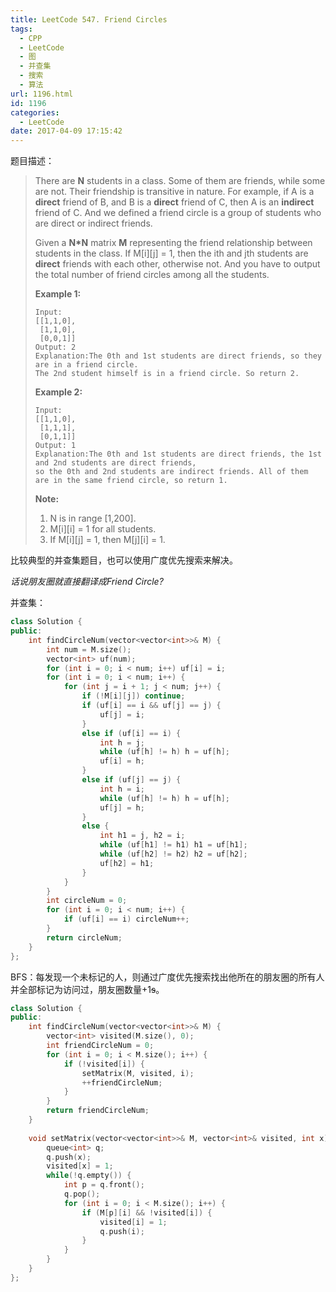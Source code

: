 ```yaml
---
title: LeetCode 547. Friend Circles
tags:
  - CPP
  - LeetCode
  - 图
  - 并查集
  - 搜索
  - 算法
url: 1196.html
id: 1196
categories:
  - LeetCode
date: 2017-04-09 17:15:42
---
```

题目描述：

> There are **N** students in a class. Some of them are friends, while some are not. Their friendship is transitive in nature. For example, if A is a **direct** friend of B, and B is a **direct** friend of C, then A is an **indirect** friend of C. And we defined a friend circle is a group of students who are direct or indirect friends.
>
> Given a **N\*N** matrix **M** representing the friend relationship between students in the class. If M[i][j] = 1, then the ith and jth students are **direct** friends with each other, otherwise not. And you have to output the total number of friend circles among all the students.
>
> **Example 1:**
>
> ```
> Input: 
> [[1,1,0],
>  [1,1,0],
>  [0,0,1]]
> Output: 2
> Explanation:The 0th and 1st students are direct friends, so they are in a friend circle. 
> The 2nd student himself is in a friend circle. So return 2.
>
> ```
>
> **Example 2:**
>
> ```
> Input: 
> [[1,1,0],
>  [1,1,1],
>  [0,1,1]]
> Output: 1
> Explanation:The 0th and 1st students are direct friends, the 1st and 2nd students are direct friends, 
> so the 0th and 2nd students are indirect friends. All of them are in the same friend circle, so return 1.
>
> ```
>
> **Note:**
>
> 1. N is in range [1,200].
> 2. M[i][i] = 1 for all students.
> 3. If M[i][j] = 1, then M[j][i] = 1.

比较典型的并查集题目，也可以使用广度优先搜索来解决。

*话说朋友圈就直接翻译成Friend Circle?*

并查集：

```cpp
class Solution {
public:
    int findCircleNum(vector<vector<int>>& M) {
        int num = M.size();
        vector<int> uf(num);
        for (int i = 0; i < num; i++) uf[i] = i;
        for (int i = 0; i < num; i++) {
            for (int j = i + 1; j < num; j++) {
                if (!M[i][j]) continue;
                if (uf[i] == i && uf[j] == j) {
                    uf[j] = i;
                }
                else if (uf[i] == i) {
                    int h = j;
                    while (uf[h] != h) h = uf[h];
                    uf[i] = h;
                }
                else if (uf[j] == j) {
                    int h = i;
                    while (uf[h] != h) h = uf[h];
                    uf[j] = h;
                }
                else {
                    int h1 = j, h2 = i;
                    while (uf[h1] != h1) h1 = uf[h1];
                    while (uf[h2] != h2) h2 = uf[h2];
                    uf[h2] = h1;
                }
            }
        }
        int circleNum = 0;
        for (int i = 0; i < num; i++) {
            if (uf[i] == i) circleNum++;
        }
        return circleNum;
    }
};
```

BFS：每发现一个未标记的人，则通过广度优先搜索找出他所在的朋友圈的所有人并全部标记为访问过，朋友圈数量+1~~s~~。

```cpp
class Solution {
public:
    int findCircleNum(vector<vector<int>>& M) {
        vector<int> visited(M.size(), 0);
        int friendCircleNum = 0;
        for (int i = 0; i < M.size(); i++) {
            if (!visited[i]) {
                setMatrix(M, visited, i);
                ++friendCircleNum;
            }
        }
        return friendCircleNum;
    }
    
    void setMatrix(vector<vector<int>>& M, vector<int>& visited, int x) {
        queue<int> q;
        q.push(x);
        visited[x] = 1;
        while(!q.empty()) {
            int p = q.front();
            q.pop();
            for (int i = 0; i < M.size(); i++) {
                if (M[p][i] && !visited[i]) {
                    visited[i] = 1;
                    q.push(i);
                }
            }
        }
    }
};
```

